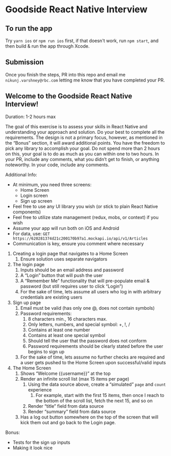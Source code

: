 # Goodside React Native Interview

## To run the app

Try `yarn ios` or `npm run ios` first, if that doesn't work, run `npm start`, and then build & run the app through Xcode.

## Submission

Once you finish the steps, PR into this repo and email me `nikunj.varshney@rbc.com` letting me know that you have completed your PR.

## Welcome to the Goodside React Native Interview!

Duration: 1-2 hours max

The goal of this exercise is to assess your skills in React Native and understanding your approach and solution. Do your best to complete all the requirements. The design is not a primary focus, however, as mentioned in the “Bonus” section, it will award additional points. You have the freedom to pick any library to accomplish your goal. Do not spend more than 2 hours on this, your goal is to do as much as you can within one to two hours. In your PR, include any comments, what you didn’t get to finish, or anything noteworthy. In your code, include any comments.

Additional Info:
- At minimum, you need three screens:
    - Home Screen
    - Login screen
    - Sign up screen
- Feel free to use any UI library you wish (or stick to plain React Native components)
- Feel free to utilize state management (redux, mobs, or context) if you wish
- Assume your app will run both on iOS and Android
- For data, use: `GET https://620281374d21c200170b97a1.mockapi.io/api/v1/Articles`
- Communication is key, ensure you comment where necessary

1. Creating a login page that navigates to a Home Screen
    1. Ensure solution uses separate navigators
2. The login page
    1. Inputs should be an email address and password
    2. A “Login” button that will push the user
    3. A “Remember Me” functionality that will pre-populate email & password (but still requires user to click “Login”)
    4. For the sake of time, lets assume all users who log in with arbitrary credentials are existing users
3. Sign up page
    1. Email must be valid (has only one @, does not contain symbols)
    2. Password requirements:
        1. 8 characters min., 16 characters max.
        2. Only letters, numbers, and special symbol: +, !, /
        3. Contains at least one number
        4. Contains at least one special symbol
        5. Should tell the user that the password does not conform
        6. Password requirements should be clearly stated before the user begins to sign up
    3. For the sake of time, lets assume no further checks are required and a user gets pushed to the Home Screen upon successful/valid inputs
4. The Home Screen
    1. Shows “Welcome {{username}}” at the top
    2. Render an infinite scroll list (max 15 items per page)
        1. Using the data source above, create a “simulated” `page` and `count` experience
            1. For example, start with the first 15 items, then once I reach to the bottom of the scroll list, fetch the next 15, and so on
        2. Render “title” field from data source
        3. Render “summary” field from data source
    3. Has a log out button somewhere on the top of the screen that will kick them out and go back to the Login page.

Bonus:
- Tests for the sign up inputs
- Making it look nice